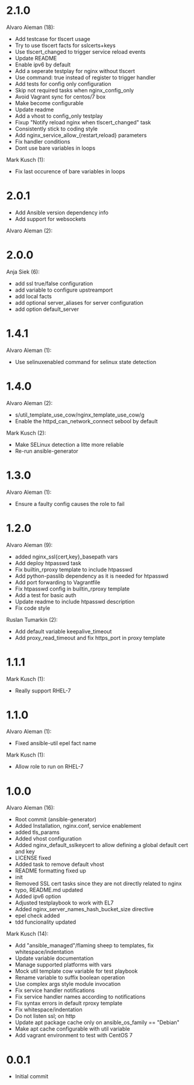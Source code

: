 # 2.1.0
Alvaro Aleman (18):

* Add testcase for tlscert usage
* Try to use tlscert facts for sslcerts+keys
* Use tlscert\_changed to trigger service reload events
* Update README
* Enable ipv6 by default
* Add a seperate testplay for nginx without tlscert
* Use command: true instead of register to trigger handler
* Add tests for config only configuration
* Skip not required tasks when nginx\_config\_only
* Avoid Vagrant sync for centos/7 box
* Make become configurable
* Update readme
* Add a vhost to config\_only testplay
* Fixup "Notify reload nginx when tlscert\_changed" task
* Consistently stick to coding style
* Add nginx\_service\_allow\_{restart,reload} parameters
* Fix handler conditions
* Dont use bare variables in loops

Mark Kusch (1):

* Fix last occurence of bare variables in loops

# 2.0.1


* Add Ansible version dependency info
* Add support for websockets

Alvaro Aleman (2):
# 2.0.0

Anja Siek (6):

* add ssl true/false configuration
* add variable to configure upstreamport
* add local facts
* add optional server\_aliases for server configuration
* add option default\_server

# 1.4.1

Alvaro Aleman (1):

* Use selinuxenabled command for selinux state detection

# 1.4.0

Alvaro Aleman (2):

* s/util\_template\_use\_cow/nginx\_template\_use\_cow/g
* Enable the httpd\_can\_network\_connect sebool by default

Mark Kusch (2):

* Make SELinux detection a litte more reliable
* Re-run ansible-generator

# 1.3.0

Alvaro Aleman (1):

* Ensure a faulty config causes the role to fail

# 1.2.0

Alvaro Aleman (9):

* added nginx_ssl{cert,key}_basepath vars
* Add deploy htpasswd task
* Fix builtin_rproxy template to include htpasswd
* Add python-passlib dependency as it is needed for htpasswd
* Add port forwarding to Vagrantfile
* Fix htpasswd config in builtin_rproxy template
* Add a test for basic auth
* Update readme to include htpasswd description
* Fix code style

Ruslan Tumarkin (2):

* Add default variable keepalive_timeout
* Add proxy_read_timeout and fix https_port in proxy template

# 1.1.1

Mark Kusch (1):

* Really support RHEL-7

# 1.1.0

Alvaro Aleman (1):

* Fixed ansible-util epel fact name

Mark Kusch (1):

* Allow role to run on RHEL-7

# 1.0.0

Alvaro Aleman (16):

* Root commit (ansible-generator)
* Added Installation, nginx.conf, service enablement
* added tls_params
* Added vhost configuration
* Added nginx_default_sslkeycert to allow defining a global default cert and key
* LICENSE fixed
* Added task to remove default vhost
* README formatting fixed up
* init
* Removed SSL cert tasks since they are not directly related to nginx
* typo, README.md updated
* Added ipv6 option
* Adjusted testplaybook to work with EL7
* Added nginx_server_names_hash_bucket_size directive
* epel check added
* tdd funcionality updated

Mark Kusch (14):

* Add "ansible_managed"/flaming sheep to templates, fix whitespace/indentation
* Update variable documentation
* Manage supported platforms with vars
* Mock util template cow variable for test playbook
* Rename variable to suffix boolean operation
* Use complex args style module invocation
* Fix service handler notifications
* Fix service handler names according to notifications
* Fix syntax errors in default rproxy template
* Fix whitespace/indentation
* Do not listen ssl; on http
* Update apt package cache only on ansible_os_family == "Debian"
* Make apt cache configurable with util variable
* Add vagrant environment to test with CentOS 7

# 0.0.1

* Initial commit


<!-- vim: set nofen ts=4 sw=4 et: -->
